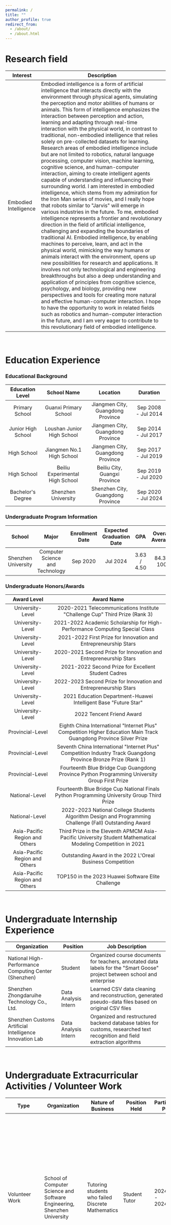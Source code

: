 ```yaml
---
permalink: /
title: ""
author_profile: true
redirect_from: 
  - /about/
  - /about.html
---
```


# Research field


| Interest | Description | 
| -------- | ---------- |
| Embodied Intelligence | Embodied intelligence is a form of artificial intelligence that interacts directly with the environment through physical agents, simulating the perception and motor abilities of humans or animals. This form of intelligence emphasizes the interaction between perception and action, learning and adapting through real-time interaction with the physical world, in contrast to traditional, non-embodied intelligence that relies solely on pre-collected datasets for learning. Research areas of embodied intelligence include but are not limited to robotics, natural language processing, computer vision, machine learning, cognitive science, and human-computer interaction, aiming to create intelligent agents capable of understanding and influencing their surrounding world. I am interested in embodied intelligence, which stems from my admiration for the Iron Man series of movies, and I really hope that robots similar to "Jarvis" will emerge in various industries in the future. To me, embodied intelligence represents a frontier and revolutionary direction in the field of artificial intelligence, challenging and expanding the boundaries of traditional AI. Embodied intelligence, by enabling machines to perceive, learn, and act in the physical world, mimicking the way humans or animals interact with the environment, opens up new possibilities for research and applications. It involves not only technological and engineering breakthroughs but also a deep understanding and application of principles from cognitive science, psychology, and biology, providing new perspectives and tools for creating more natural and effective human-computer interaction. I hope to have the opportunity to work in related fields such as robotics and human-computer interaction in the future, and I am very eager to contribute to this revolutionary field of embodied intelligence. |




<br>


# Education Experience

### Educational Background

| Education Level | School Name | Location | Duration |
|:------:|:----------:|:--------:|:----------:|
| Primary School | Guanxi Primary School | Jiangmen City, Guangdong Province | Sep 2008 - Jul 2014 |
| Junior High School | Loushan Junior High School | Jiangmen City, Guangdong Province | Sep 2014 - Jul 2017 |
| High School | Jiangmen No.1 High School | Jiangmen City, Guangdong Province | Sep 2017 - Jul 2019 |
| High School | Beiliu Experimental High School | Beiliu City, Guangxi Province | Sep 2019 - Jul 2020 |
| Bachelor's Degree | Shenzhen University | Shenzhen City, Guangdong Province | Sep 2020 - Jul 2024 |


### Undergraduate Program Information

| School | Major | Enrollment Date | Expected Graduation Date | GPA | Overall Average | Status |
|:------:|:------:|:----------:|:--------------:|:------:|:------:|:------:|
| Shenzhen University | Computer Science and Technology | Sep 2020 | Jul 2024 | 3.63 / 4.50 | 84.3 / 100 | Currently studying on campus |


 
### Undergraduate Honors/Awards

| Award Level | Award Name |
| :---: | :---: |
| University-Level | 2020-2021 Telecommunications Institute "Challenge Cup" Third Prize (Rank 3) |
| University-Level | 2021-2022 Academic Scholarship for High-Performance Computing Special Class |
| University-Level | 2021-2022 First Prize for Innovation and Entrepreneurship Stars |
| University-Level | 2020-2021 Second Prize for Innovation and Entrepreneurship Stars |
| University-Level | 2021-2022 Second Prize for Excellent Student Cadres |
| University-Level | 2022-2023 Second Prize for Innovation and Entrepreneurship Stars |  
| University-Level | 2021 Education Department-Huawei Intelligent Base "Future Star" |
| University-Level | 2022 Tencent Friend Award |
| Provincial-Level | Eighth China International "Internet Plus" Competition Higher Education Main Track Guangdong Province Silver Prize | 
| Provincial-Level | Seventh China International "Internet Plus" Competition Industry Track Guangdong Province Bronze Prize (Rank 1) | 
| Provincial-Level | Fourteenth Blue Bridge Cup Guangdong Province Python Programming University Group First Prize |
| National-Level | Fourteenth Blue Bridge Cup National Finals Python Programming University Group Third Prize |
| National-Level | 2022-2023 National College Students Algorithm Design and Programming Challenge (Fall) Outstanding Award |
| Asia-Pacific Region and Others | Third Prize in the Eleventh APMCM Asia-Pacific University Student Mathematical Modeling Competition in 2021 |  
| Asia-Pacific Region and Others | Outstanding Award in the 2022 L'Oreal Business Competition |
| Asia-Pacific Region and Others | TOP150 in the 2023 Huawei Software Elite Challenge |


<br>

# Undergraduate Internship Experience



| Organization                                  | Position      | Job Description                                      |
|---------------------------------------------|---------|--------------------------------------------------|
| National High-Performance Computing Center (Shenzhen) | Student      | Organized course documents for teachers, annotated data labels for the "Smart Goose" project between school and enterprise     |
| Shenzhen Zhongdaruihe Technology Co., Ltd.                           | Data Analysis Intern  | Learned CSV data cleaning and reconstruction, generated pseudo-data files based on original CSV files    |
| Shenzhen Customs Artificial Intelligence Innovation Lab                | Data Analysis Intern  | Organized and restructured backend database tables for customs, researched text recognition and field extraction algorithms |


<br>

# Undergraduate Extracurricular Activities / Volunteer Work


| Type | Organization | Nature of Business | Position Held | Participation Period | Main Responsibilities |
|------|----------|---------|---------|----------|---------|
| Volunteer Work | School of Computer Science and Software Engineering, Shenzhen University | Tutoring students who failed Discrete Mathematics | Student Tutor | 2024.02.05 - 2024.02.27 | Sharing study materials and exam tips for Discrete Mathematics. Additionally, I held online Tencent meetings on February 19th (from 19:00 to 21:00) and February 25th (from 18:00 to 20:00) to discuss Discrete Mathematics problems with classmates. Also, I usually had private chats with some students to discuss questions. |
| Self-employed / Entrepreneur | Shenzhen Xiangyuan Cultural Communication Co., Ltd. | N/A | Supervisor | Since December 12, 2023 | As we are a startup company, my main tasks within the company are not very fixed. Sometimes I may be developing web pages, other times I might go out for photography. Occasionally, I negotiate service fees with clients who have video or photography needs, and at times, I take on some commercial orders from schools, such as making promotional videos for them. |


<br>


# Undergraduate Project Experience

### Bag of Emergency Food, OneDrop Project

| Time | Description |
| --------------------------- | ----------------------------------- |
| 2021.07-2021.12 | Developed a WeChat mini-program for selling near-expiry food products as part of a campus<br> e-commerce entrepreneurship team. I was responsible for frontend development of the mini-program,<br> coding based on UI design. The mini-program was successfully launched, and the project won<br> the Telecommunications Institute Challenge Cup. |



### Smart Campus - WeLink Mini Program (We Code)

| Time | Description |
| --- | --- |
| 2021.08-2021.10 | I was the founder and leader of this project, which eventually produced a frontend demo of a mini-program that<br> was not launched. **Background**: The rapid growth in the number of WeLink users presented us with an<br> opportunity. WeLink has served over 700,000 organizations, including government, enterprises, education, and<br> healthcare sectors. However, there was a lack of a dedicated application tailored to the usage habits of<br> contemporary college students. **Project Content**: To develop a WeLink mini-program, the frontend was<br> implemented using HTML5+CSS+JavaScript+WeLink API (completed), and the backend was planned to be<br> developed using SpringBoot+MySQL. **Personal Contribution**: I coordinated with teammates to produce<br> materials such as business plans, presentations, and videos. Additionally, I participated in the development of<br> the WeLink mini-program frontend. I successfully led the team to participate in the "Internet+" Innovation and<br> Entrepreneurship Competition, and the team was awarded the provincial-level bronze medal. |



### Database Systems Major Project

| Time | Experimental Environment | Experimental Content |
| --- | --- | --- | 
| 2022.11-2022.12 | windows11+python3+flask+MySQL | Design a relational database for the car-sharing business described in the<br> prompt, and concurrently develop a front-end webpage to facilitate specific<br> interactions between the front and back ends. |


### System Programming Major Project

| Time | Experimental Environment | Experimental Content |
| --- | --- | --- | 
| 2022.12 - 2023.01 | Huawei Linux Server | Implement a terminal-based multiplayer instant messaging system using C<br> language. It reads and writes data through a public named pipe (FIFO), uses<br> the select multiplexing technique to monitor messages, and enables<br> communication between different clients. The server is guarded by a thread<br> pool process, serving as a data relay and storage. It also implements logging<br> functionality for different user events, along with setting permissions for<br> logging. |



<br><br><br>
<br>

<br>

<br>
